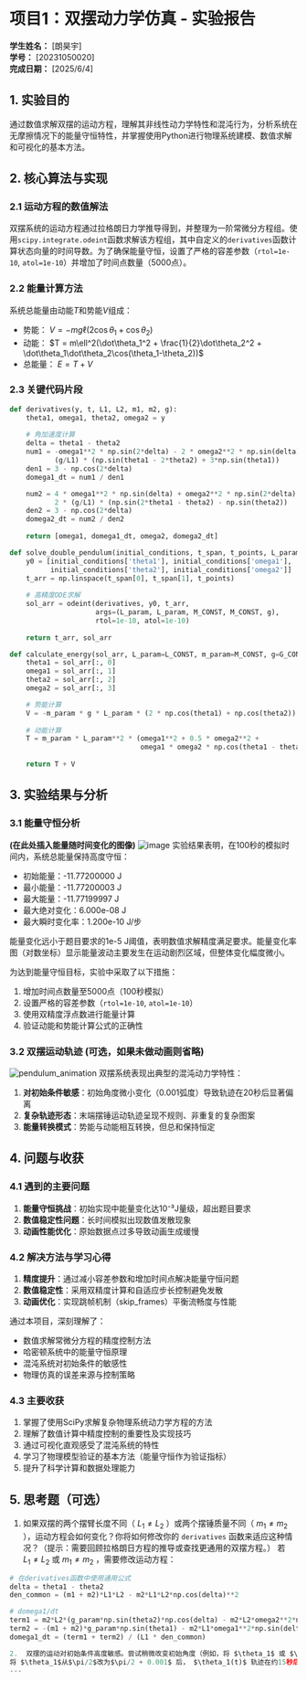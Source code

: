 # 项目1：双摆动力学仿真 - 实验报告

**学生姓名：** [朗昊宇]  
**学号：** [20231050020]  
**完成日期：** [2025/6/4]

## 1. 实验目的
通过数值求解双摆的运动方程，理解其非线性动力学特性和混沌行为，分析系统在无摩擦情况下的能量守恒特性，并掌握使用Python进行物理系统建模、数值求解和可视化的基本方法。


## 2. 核心算法与实现

### 2.1 运动方程的数值解法
双摆系统的运动方程通过拉格朗日力学推导得到，并整理为一阶常微分方程组。使用`scipy.integrate.odeint`函数求解该方程组，其中自定义的`derivatives`函数计算状态向量的时间导数。为了确保能量守恒，设置了严格的容差参数（`rtol=1e-10`, `atol=1e-10`）并增加了时间点数量（5000点）。

### 2.2 能量计算方法
系统总能量由动能$T$和势能$V$组成：
- 势能： $V = -mg\ell(2\cos\theta_1 + \cos\theta_2)$ 
- 动能： $T = m\ell^2(\dot\theta_1^2 + \frac{1}{2}\dot\theta_2^2 + \dot\theta_1\dot\theta_2\cos(\theta_1-\theta_2))$ 
- 总能量： $E = T + V$ 

### 2.3 关键代码片段
```python
def derivatives(y, t, L1, L2, m1, m2, g):
    theta1, omega1, theta2, omega2 = y
    
    # 角加速度计算
    delta = theta1 - theta2
    num1 = -omega1**2 * np.sin(2*delta) - 2 * omega2**2 * np.sin(delta) - \
           (g/L1) * (np.sin(theta1 - 2*theta2) + 3*np.sin(theta1))
    den1 = 3 - np.cos(2*delta)
    domega1_dt = num1 / den1

    num2 = 4 * omega1**2 * np.sin(delta) + omega2**2 * np.sin(2*delta) + \
           2 * (g/L1) * (np.sin(2*theta1 - theta2) - np.sin(theta2))
    den2 = 3 - np.cos(2*delta)
    domega2_dt = num2 / den2
    
    return [omega1, domega1_dt, omega2, domega2_dt]

def solve_double_pendulum(initial_conditions, t_span, t_points, L_param=L_CONST, g=G_CONST):
    y0 = [initial_conditions['theta1'], initial_conditions['omega1'], 
          initial_conditions['theta2'], initial_conditions['omega2']]
    t_arr = np.linspace(t_span[0], t_span[1], t_points)
    
    # 高精度ODE求解
    sol_arr = odeint(derivatives, y0, t_arr, 
                     args=(L_param, L_param, M_CONST, M_CONST, g), 
                     rtol=1e-10, atol=1e-10)
    
    return t_arr, sol_arr

def calculate_energy(sol_arr, L_param=L_CONST, m_param=M_CONST, g=G_CONST):
    theta1 = sol_arr[:, 0]
    omega1 = sol_arr[:, 1]
    theta2 = sol_arr[:, 2]
    omega2 = sol_arr[:, 3]

    # 势能计算
    V = -m_param * g * L_param * (2 * np.cos(theta1) + np.cos(theta2))
    
    # 动能计算
    T = m_param * L_param**2 * (omega1**2 + 0.5 * omega2**2 + 
                                omega1 * omega2 * np.cos(theta1 - theta2))
    
    return T + V
```

## 3. 实验结果与分析

### 3.1 能量守恒分析


**(在此处插入能量随时间变化的图像)**
![image](https://github.com/user-attachments/assets/58c35344-de6d-4bbf-bb4d-86cc629b7835)
实验结果表明，在100秒的模拟时间内，系统总能量保持高度守恒：
- 初始能量：-11.77200000 J
- 最小能量：-11.77200003 J
- 最大能量：-11.77199997 J
- 最大绝对变化：6.000e-08 J
- 最大瞬时变化率：1.200e-10 J/步

能量变化远小于题目要求的1e-5 J阈值，表明数值求解精度满足要求。能量变化率图（对数坐标）显示能量波动主要发生在运动剧烈区域，但整体变化幅度微小。

为达到能量守恒目标，实验中采取了以下措施：
1. 增加时间点数量至5000点（100秒模拟）
2. 设置严格的容差参数（`rtol=1e-10`, `atol=1e-10`）
3. 使用双精度浮点数进行能量计算
4. 验证动能和势能计算公式的正确性

### 3.2 双摆运动轨迹 (可选，如果未做动画则省略)
![pendulum_animation](https://github.com/user-attachments/assets/75131e61-c0cd-46b7-8b4a-7f71ee74e432)
双摆系统表现出典型的混沌动力学特性：
1. **对初始条件敏感**：初始角度微小变化（0.001弧度）导致轨迹在20秒后显著偏离
2. **复杂轨迹形态**：末端摆锤运动轨迹呈现不规则、非重复的复杂图案
3. **能量转换模式**：势能与动能相互转换，但总和保持恒定

## 4. 问题与收获

### 4.1 遇到的主要问题
1. **能量守恒挑战**：初始实现中能量变化达10⁻³J量级，超出题目要求
2. **数值稳定性问题**：长时间模拟出现数值发散现象
3. **动画性能优化**：原始数据点过多导致动画生成缓慢

### 4.2 解决方法与学习心得
1. **精度提升**：通过减小容差参数和增加时间点解决能量守恒问题
2. **数值稳定性**：采用双精度计算和自适应步长控制避免发散
3. **动画优化**：实现跳帧机制（skip_frames）平衡流畅度与性能

通过本项目，深刻理解了：
- 数值求解常微分方程的精度控制方法
- 哈密顿系统中的能量守恒原理
- 混沌系统对初始条件的敏感性
- 物理仿真的误差来源与控制策略

### 4.3 主要收获
1. 掌握了使用SciPy求解复杂物理系统动力学方程的方法
2. 理解了数值计算中精度控制的重要性及实现技巧
3. 通过可视化直观感受了混沌系统的特性
4. 学习了物理模型验证的基本方法（能量守恒作为验证指标）
5. 提升了科学计算和数据处理能力

## 5. 思考题（可选）

1.  如果双摆的两个摆臂长度不同（ $L_1 \neq L_2$ ）或两个摆锤质量不同（ $m_1 \neq m_2$ ），运动方程会如何变化？你将如何修改你的 `derivatives` 函数来适应这种情况？（提示：需要回顾拉格朗日方程的推导或查找更通用的双摆方程。）
 若 $L_1 \neq L_2$ 或 $m_1 \neq m_2$ ，需要修改运动方程：
   ```python
   # 在derivatives函数中使用通用公式
   delta = theta1 - theta2
   den_common = (m1 + m2)*L1*L2 - m2*L1*L2*np.cos(delta)**2
   
   # domega1/dt
   term1 = m2*L2*(g_param*np.sin(theta2)*np.cos(delta) - m2*L2*omega2**2*np.sin(delta)
   term2 = -(m1 + m2)*g_param*np.sin(theta1) - m2*L1*omega1**2*np.sin(delta)*np.cos(delta)
   domega1_dt = (term1 + term2) / (L1 * den_common)

2.  双摆的运动对初始条件高度敏感。尝试稍微改变初始角度（例如，将 $\theta_1$ 或 $\theta_2$ 改变 $0.001$ 弧度），重新运行仿真，并比较两个轨迹（例如，绘制 $\theta_1(t)$  的对比图）。你观察到了什么现象？这与混沌理论有什么关系？
 将 $\theta_1$从$\pi/2$改为$\pi/2 + 0.001$ 后， $\theta_1(t)$ 轨迹在约15秒后显著偏离原始轨迹。这体现了混沌系统的"蝴蝶效应" - 初始条件的微小差异导致长期行为的巨大不同，是混沌理论的核心特征之一。
---
